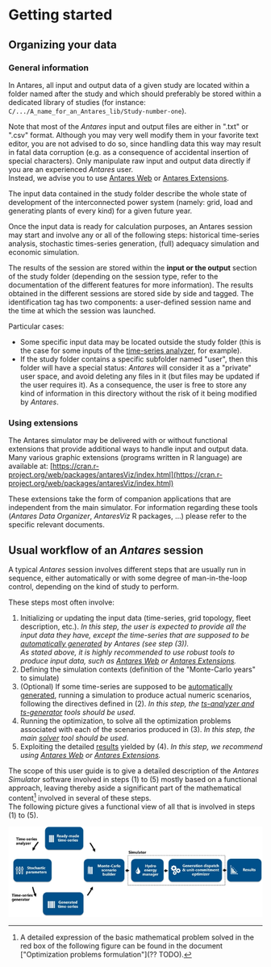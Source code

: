 # Getting started

## Organizing your data

### General information

In Antares, all input and output data of a given study are located within a folder named after the study
and which should preferably be stored within a dedicated library of studies
(for instance: `C/.../A_name_for_an_Antares_lib/Study-number-one`).

Note that most of the *Antares* input and output files are either in ".txt" or ".csv" format. Although you may very well 
modify them in your favorite text editor, you are not advised to do so, since handling data this way may result in fatal
data corruption (e.g. as a consequence of accidental insertion of special characters). Only manipulate raw input and 
output data directly if you are an experienced *Antares* user.  
Instead, we advise you to use [Antares Web](https://github.com/AntaresSimulatorTeam/AntaREST) or [Antares Extensions](#using-extensions).

The input data contained in the study folder describe the whole state of development of the interconnected power system
(namely: grid, load and generating plants of every kind) for a given future year.

Once the input data is ready for calculation purposes, an Antares session may start and involve any or all of
the following steps: historical time-series analysis, stochastic times-series generation,
(full) adequacy simulation and economic simulation.

The results of the session are stored within the **input or the output** section of the study folder (depending on the session
type, refer to the documentation of the different features for more information).
The results obtained in the different sessions are stored side by side and tagged.
The identification tag has two components: a user-defined session name and the time at which the session was launched.

Particular cases:
- Some specific input data may be located outside the study folder (this is the case for some inputs of 
  the [time-series analyzer](./ts-analyzer/02-inputs.md), for example).
- If the study folder contains a specific subfolder named "user", then this folder will have a special status: *Antares* 
  will consider it as a "private" user space, and avoid deleting any files in it (but files may be updated if the user requires it). 
  As a consequence, the user is free to store any kind of information in this directory without the risk of it being 
  modified by *Antares*.

### Using extensions

The Antares simulator may be delivered with or without functional extensions that provide additional
ways to handle input and output data.  
Many various graphic extensions (programs written in R language) are available at: [https://cran.r-project.org/web/packages/antaresViz/index.html](https://cran.r-project.org/web/packages/antaresViz/index.html)

These extensions take the form of companion applications that are independent from the main simulator.
For information regarding these tools (*Antares Data Organizer*, *AntaresViz* R packages, …) please refer to
the specific relevant documents.

## Usual workflow of an *Antares* session

A typical *Antares* session involves different steps that are usually run in sequence,
either automatically or with some degree of man-in-the-loop control, depending on the kind of study to perform.

These steps most often involve:

1. Initializing or updating the input data (time-series, grid topology, fleet description, etc.).
   *In this step, the user is expected to provide all the input data they have, except the time-series that are 
   supposed to be [automatically generated](18-parameters.md#generate) by *Antares* (see step (3)).*  
   *As stated above, it is highly recommended to use robust tools to produce input data, such as [Antares Web](https://github.com/AntaresSimulatorTeam/AntaREST) 
   or [Antares Extensions](#using-extensions).*   
2. Defining the simulation contexts (definition of the "Monte-Carlo years" to simulate)
3. (Optional) If some time-series are supposed to be [automatically generated](18-parameters.md#generate), 
   running a simulation to produce actual numeric scenarios, following the directives defined in (2).
   *In this step, the [ts-analyzer and ts-generator](ts-generator/01-introduction.md) 
   tools should be used.*
4. Running the optimization, to solve all the optimization problems associated with each of the scenarios produced in (3).
   *In this step, the main [solver](./solver/01-introduction.md) tool should be used.*
5. Exploiting the detailed [results](./solver/03-outputs.md) yielded by (4).
   *In this step, we recommend using [Antares Web](https://github.com/AntaresSimulatorTeam/AntaREST) 
   or [Antares Extensions](#using-extensions).*

The scope of this user guide is to give a detailed description of the *Antares Simulator* software involved in
steps (1) to (5) mostly based on a functional approach, leaving thereby aside a significant
part of the mathematical content[^1] involved in several of these steps.  
The following picture gives a functional view of all that is involved in steps (1) to (5).

![Antares_Process](img/Antares_Process.jpg)

[^1]: A detailed expression of the basic mathematical problem solved in the red box of the following 
figure can be found in the document ["Optimization problems formulation"](?? TODO).

